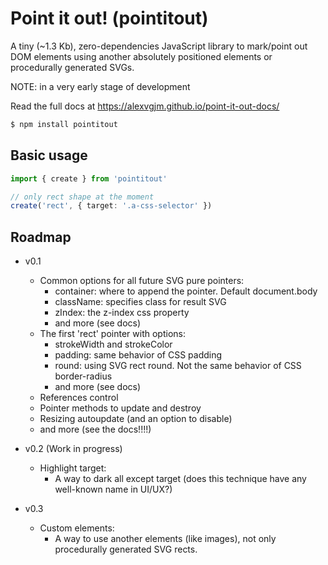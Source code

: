 # Point it out! (pointitout)

A tiny (~1.3 Kb), zero-dependencies JavaScript library to mark/point out DOM elements
using another absolutely positioned elements or procedurally generated SVGs.

NOTE: in a very early stage of development

Read the full docs at https://alexvgjm.github.io/point-it-out-docs/

```sh
$ npm install pointitout
```

## Basic usage

```ts
import { create } from 'pointitout'

// only rect shape at the moment
create('rect', { target: '.a-css-selector' })
```

## Roadmap

- v0.1

  - Common options for all future SVG pure pointers:
    - container: where to append the pointer. Default document.body
    - className: specifies class for result SVG
    - zIndex: the z-index css property
    - and more (see docs)
  - The first 'rect' pointer with options:
    - strokeWidth and strokeColor
    - padding: same behavior of CSS padding
    - round: using SVG rect round. Not the same behavior of CSS border-radius
    - and more (see docs)
  - References control
  - Pointer methods to update and destroy
  - Resizing autoupdate (and an option to disable)
  - and more (see the docs!!!!)

- v0.2 (Work in progress)

  - Highlight target:
    - A way to dark all except target (does this technique have any well-known name in UI/UX?)

- v0.3
  - Custom elements:
    - A way to use another elements (like images), not only procedurally generated SVG rects.
